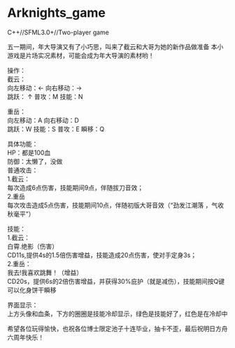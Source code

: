 # Arknights_game
C++//SFML3.0+//Two-player game

五一期间，年大导演又有了小巧思，叫来了截云和大哥为她的新作品做准备
本小游戏是片场实况素材，可能会成为年大导演的素材哟！

操作：  
截云：  
向左移动：←     向右移动：→  
跳跃： ↑    普攻：M   技能：N  


重岳：  
向左移动：A          向右移动：D  
跳跃：W        技能：S     普攻：E     瞬移：Q  


具体功能：  
HP：都是100血  
防御：太懒了，没做  
普通攻击：  
1.截云：  
每次造成6点伤害，技能期间9点，伴随拔刀音效；  
2.重岳  
每次攻击造成5点伤害，技能期间10点，伴随初版大哥音效（“劲发江潮落 ，气收秋毫平”）  

技能：  
1.截云：  
白霄.绝影（伤害）  
CD11s,提供4s的1.5倍伤害增益，技能造成20点伤害，使对手定身3s；  
2.重岳：  
我去!我喜欢跳舞！（增益）  
CD20s，提供6s的2倍伤害增益，并获得30%庇护（就是减伤），技能期间按Q键可以化身饼干瞬移  


界面显示：  
上方头像和血条，下方的圈圈是技能冷却显示，绿色是技能好了，红色是在冷却中  


希望各位玩得愉快，也祝各位博士限定池子十连毕业，抽卡不歪，最后祝明日方舟六周年快乐！ 
